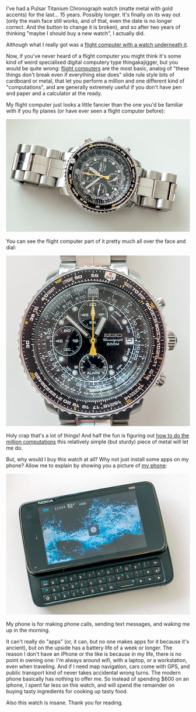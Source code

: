 I've had a Pulsar Titanium Chronograph watch (matte metal with gold accents) for the last... 15 years. Possibly longer. It's finally on its way out (only the main face still works, and of that, even the date is no longer correct. And the button to change it is broken), and so after two years of thinking "maybe I should buy a new watch", I actually did. 

Although what I really got was a [flight computer with a watch underneath it](http://www.amazon.ca/Seiko-SNA411-Flight-Alarm-Chronograph/dp/B00068TJM6).

Now, if you've never heard of a flight computer you might think it's some kind of weird specialised digital computery type thingakajigger, but you would be quite wrong: [flight computers](https://en.wikipedia.org/wiki/Flight_computer) are the most basic, analog of "these things don't break even if everything else does" slide rule style bits of cardboard or metal, that let you perform a million and one different kind of "computations", and are generally extremely useful if you don't have pen and paper and a calculator at the ready. 

My flight computer just looks a little fancier than the one you'd be familiar with if you fly planes (or have ever seen a flight computer before):

<img src="/gh-weblog/images/sna411.jpg" class="border">

You can see the flight computer part of it pretty much all over the face and dial:

<img src="/gh-weblog/images/sna411-close.jpg" class="border">

Holy crap that's a lot of things! And half the fun is figuring out [how to do the million computations](https://www.youtube.com/watch?v=Y7ZlWKeA_c8) this relatively simple (but sturdy) piece of metal will let me do.

But, why would I buy this watch at all? Why not just install some apps on my phone? Allow me to explain by showing you a picture of [my phone](https://en.wikipedia.org/wiki/Nokia_N900):

<img src="/gh-weblog/images/phone.jpg" class="border">

My phone is for making phone calls, sending text messages, and waking me up in the morning.

It can't really do "apps" (or, it can, but no one makes apps for it because it's ancient), but on the upside has a battery life of a week or longer. The reason I don't have an iPhone or the like is because in my life, there is no point in owning one: I'm always around wifi, with a laptop, or a workstation, even when traveling. And if I need map navigation, cars come with GPS, and public transport kind of never takes accidental wrong turns. The modern phone basically has nothing to offer me. So instead of spending $600 on an iphone, I spent far less on this watch, and will spend the remainder on buying tasty ingredients for cooking up tasty food.

Also this watch is insane. Thank you for reading.